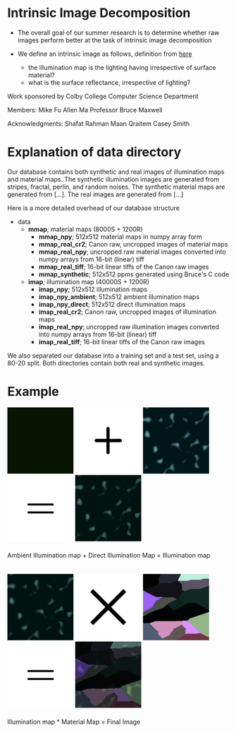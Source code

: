 # Intrinsic Image Decomposition

- The overall goal of our summer research is to determine whether raw images perform better at the task of intrinsic image decomposition

- We define an intrinsic image as follows, definition from [here](http://www-oldurls.inf.ethz.ch/personal/pomarc/courses/CompPhoto/cpv07.pdf)
    - the illumination map is the lighting having irrespective of surface material?
    - what is the surface reflectance, irrespective of lighting?

Work sponsored by Colby College Computer Science Department

Members:
Mike Fu
Allen Ma
Professor Bruce Maxwell

Acknowledgments:
Shafat Rahman
Maan Qraitem
Casey Smith



# Explanation of data directory

Our database contains both synthetic and real images of illumination maps and material maps. The synthetic illumination images are generated from stripes, fractal, perlin, and random noises. The synthetic material maps are generated from [...]. The real images are generated from [...]

Here is a more detailed overhead of our database structure

* data
    * **mmap**; material maps (8000S + 1200R)
        * **mmap_npy**; 512x512 material maps in numpy array form
        * **mmap_real_cr2**; Canon raw, uncropped images of material maps
        * **mmap_real_npy**; uncropped raw material images converted into numpy arrays from 16-bit (linear) tiff
        * **mmap_real_tiff**; 16-bit linear tiffs of the Canon raw images
        * **mmap_synthetic**; 512x512 ppms generated using Bruce's C code
    * **imap**; illumination map (40000S + 1200R)
        * **imap_npy**; 512x512 illumination maps
        * **imap_npy_ambient**; 512x512 ambient illumination maps
        * **imap_npy_direct**; 512x512 direct illumination maps
        * **imap_real_cr2**; Canon raw, uncropped images of illumination maps
        * **imap_real_npy**; uncropped raw illumination images converted into numpy arrays from 16-bit (linear) tiff
        * **imap_real_tiff**; 16-bit linear tiffs of the Canon raw images

We also separated our database into a training set and a test set, using a 80-20 split. Both directories contain both real and synthetic images.


# Example

<div style="display: block; float: left; margin-bottom: 20px;">
    <img src="./sample_data/imap_png/imap_npy_ambient/train/fractal0.png" width="150" height="150"> 
    <img src="./sample_data/extra/plus.png" width="150" height="150"> 
    <img src="./sample_data/imap_png/imap_npy_direct/train/fractal0.png" width="150" height="150">
    <img src="./sample_data/extra/equals.png" width="150" height="150"> 
    <img src="./sample_data/imap_png/imap_npy/train/fractal0.png" width="150" height="150"> 
<div class="clear"></div>
</div>

Ambient Illumination map + Direct Illumination Map = Illumination map

<div style="display: block; float: left; margin-top: 20px; margin-bottom: 20px;">
    <img src="./sample_data/imap_png/imap_npy/train/fractal0.png" width="150" height="150"> 
    <img src="./sample_data/extra/mult.png" width="150" height="150"> 
    <img src="./sample_data/mmap_png/frame_manyseed0002.png" width="150" height="150">
    <img src="./sample_data/extra/equals.png" width="150" height="150"> 
    <img src="./sample_data/mult_png/mult-fractal0-frame_manyseed0002-3.png" width="150" height="150"> 
<div class="clear"></div>
</div>

Illumination map * Material Map = Final Image
